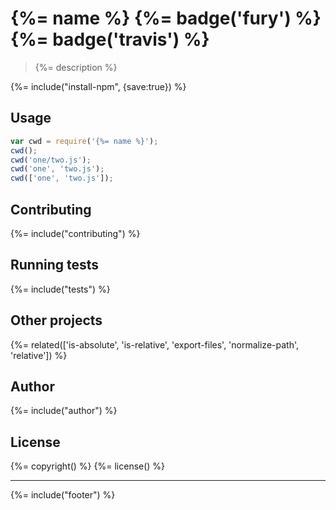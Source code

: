 # {%= name %} {%= badge('fury') %} {%= badge('travis') %}

> {%= description %}

{%= include("install-npm", {save:true}) %}

## Usage

```js
var cwd = require('{%= name %}');
cwd();
cwd('one/two.js');
cwd('one', 'two.js');
cwd(['one', 'two.js']);
```

## Contributing
{%= include("contributing") %}

## Running tests
{%= include("tests") %}

## Other projects
{%= related(['is-absolute', 'is-relative', 'export-files', 'normalize-path', 'relative']) %}

## Author
{%= include("author") %}

## License
{%= copyright() %}
{%= license() %}

***

{%= include("footer") %}

[look-up]: https://github.com/jonschlinkert/lookup
<!-- deps: mocha should normalize-path -->
